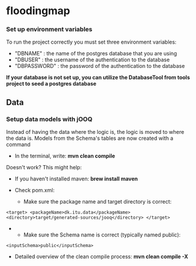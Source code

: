 # floodingmap

### Set up environment variables
To run the project correctly you must set three environment variables:
- "DBNAME" : the name of the postgres database that you are using
- "DBUSER" : the username of the authentication to the database
- "DBPASSWORD" : the password of the authentication to the database

**If your database is not set up, you can utilize the DatabaseTool from tools project to seed a postgres database**

## Data
### Setup data models with jOOQ
Instead of having the data where the logic is, the logic is moved to where the data is.
Models from the Schema's tables are now created with a command

- In the terminal, write: **mvn clean compile**

Doesn't work? This might help:
- If you haven't installed maven: **brew install maven**

- Check pom.xml: 
  - Make sure the package name and target directory is correct:

`<target>
    <packageName>dk.itu.data</packageName>
    <directory>target/generated-sources/jooq</directory>
</target>`

- - Make sure the Schema name is correct (typically named public):

`<inputSchema>public</inputSchema>`


- Detailed overview of the clean compile process: **mvn clean compile -X**